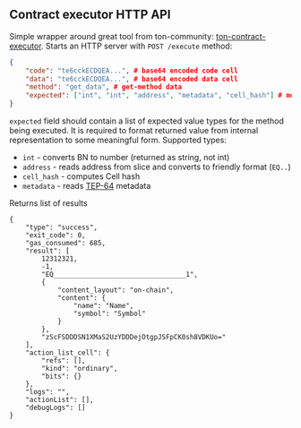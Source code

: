 ## Contract executor HTTP API

Simple wrapper around great tool from ton-community: [ton-contract-executor](https://github.com/ton-community/ton-contract-executor).
Starts an HTTP server with ``POST /execute`` method:

```json
{
    "code": "te6cckECDQEA...", # base64 encoded code cell
    "data": "te6cckECDQEA...", # base64 encoded data cell
    "method": "get_data", # get-method data
    "expected": ["int", "int", "address", "metadata", "cell_hash"] # method signature
}
```
            
``expected`` field should contain a list of expected value types for the method
being executed. It is required to format returned value from internal representation to
some meaningful form. Supported types:
* ``int`` - converts BN to number (returned as string, not int)
* ``address`` - reads address from slice and converts to friendly format (``EQ..``)
* ``cell_hash`` - computes Cell hash
* ``metadata`` - reads [TEP-64](https://github.com/ton-blockchain/TEPs/blob/master/text/0064-token-data-standard.md) metadata

Returns list of results 
```
{
    "type": "success",
    "exit_code": 0,
    "gas_consumed": 685,
    "result": [
        12312321,
        -1,
        "EQ_________________________________1",
        {
            "content_layout": "on-chain",
            "content": {
                "name": "Name",
                "symbol": "Symbol"
            }
        },
        "zScFSDDDSN1XMaS2UzYDDDejOtgpJSFpCK0sh8VDKUo="
    ],
    "action_list_cell": {
        "refs": [],
        "kind": "ordinary",
        "bits": {}
    },
    "logs": "",
    "actionList": [],
    "debugLogs": []
}
```